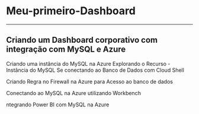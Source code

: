 # Meu-primeiro-Dashboard
 -----------------------------------------
 ## Criando um Dashboard corporativo com integração com MySQL e Azure

Criando uma instância do MySQL na Azure Explorando o Recurso - Instância do MySQL Se conectando ao Banco de Dados com Cloud Shell

Criando Regra no Firewall na Azure para Acesso ao banco de dados

Conectando ao MySQL na Azure utilizando Workbench

ntegrando Power BI com MySQL na Azure
